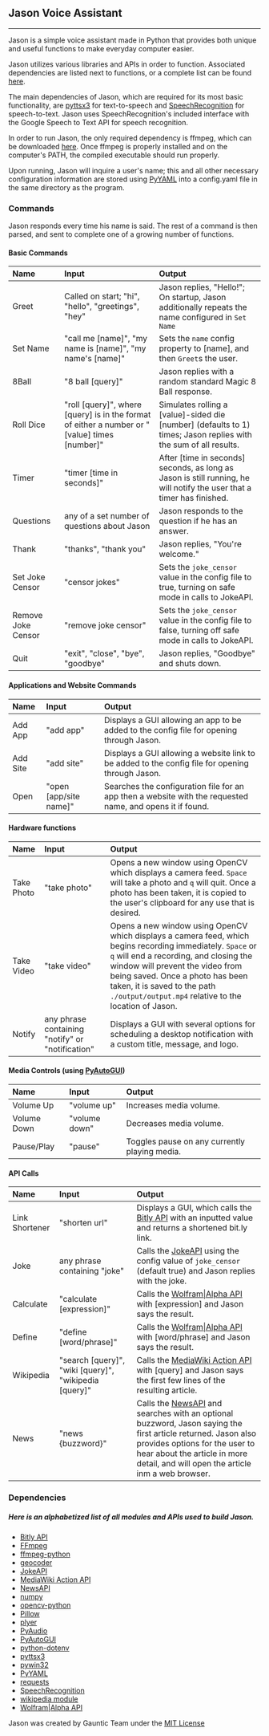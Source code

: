 ## Jason Voice Assistant
___
Jason is a simple voice assistant made in Python that provides both unique and useful functions to make everyday computer easier. 

Jason utilizes various libraries and APIs in order to function. Associated dependencies are listed next to functions, or a complete list can be found [here](#dependencies).

The main dependencies of Jason, which are required for its most basic functionality, are [pyttsx3](https://pypi.org/project/pyttsx3/) for text-to-speech and [SpeechRecognition](https://pypi.org/project/SpeechRecognition/) for speech-to-text.
Jason uses SpeechRecognition's included interface with the Google Speech to Text API for speech recognition.

In order to run Jason, the only required dependency is ffmpeg, which can be downloaded [here](https://www.ffmpeg.org/download.html). Once ffmpeg is properly installed and on the computer's PATH, the compiled executable should run properly.

Upon running, Jason will inquire a user's name; this and all other necessary configuration information are stored using [PyYAML](https://pypi.org/project/PyYAML/) into a config.yaml file in the same directory as the program.

### Commands

Jason responds every time his name is said. The rest of a command is then parsed, and sent to complete one of a growing number of functions.

#### Basic Commands

|Name|Input|Output|
|:---|:---|:---|
|Greet|Called on start; "hi", "hello", "greetings", "hey"|Jason replies, "Hello!"; On startup, Jason additionally repeats the name configured in `Set Name`|
|Set Name|"call me [name]", "my name is [name]", "my name's [name]"|Sets the `name` config property to [name], and then `Greet`s the user.|
|8Ball|"8 ball [query]"|Jason replies with a random standard Magic 8 Ball response.|
|Roll Dice|"roll [query]", where [query] is in the format of either a number or "[value] times [number]"|Simulates rolling a [value]-sided die [number] (defaults to 1) times; Jason replies with the sum of all results.|
|Timer|"timer [time in seconds]"|After [time in seconds] seconds, as long as Jason is still running, he will notify the user that a timer has finished.|
|Questions|any of a set number of questions about Jason|Jason responds to the question if he has an answer.|
|Thank|"thanks", "thank you"|Jason replies, "You're welcome."|
|Set Joke Censor|"censor jokes"|Sets the `joke_censor` value in the config file to true, turning on safe mode in calls to JokeAPI.|
|Remove Joke Censor|"remove joke censor"|Sets the `joke_censor` value in the config file to false, turning off safe mode in calls to JokeAPI.|
|Quit|"exit", "close", "bye", "goodbye"|Jason replies, "Goodbye" and shuts down.|

#### Applications and Website Commands
|Name|Input|Output|
|:---|:---|:---|
|Add App|"add app"|Displays a GUI allowing an app to be added to the config file for opening through Jason.|
|Add Site|"add site"|Displays a GUI allowing a website link to be added to the config file for opening through Jason.|
|Open|"open [app/site name]"|Searches the configuration file for an app then a website with the requested name, and opens it if found.|

#### Hardware functions
|Name|Input|Output|
|:---|:---|:---|
|Take Photo|"take photo"|Opens a new window using OpenCV which displays a camera feed. `Space` will take a photo and `q` will quit. Once a photo has been taken, it is copied to the user's clipboard for any use that is desired.|
|Take Video|"take video"|Opens a new window using OpenCV which displays a camera feed, which begins recording immediately. `Space` or `q` will end a recording, and closing the window will prevent the video from being saved. Once a photo has been taken, it is saved to the path `./output/output.mp4` relative to the location of Jason.|
|Notify|any phrase containing "notify" or "notification"|Displays a GUI with several options for scheduling a desktop notification with a custom title, message, and logo.|

#### Media Controls (using [PyAutoGUI](https://pypi.org/project/PyAutoGUI/))
|Name|Input|Output|
|:---|:---|:---|
|Volume Up|"volume up"|Increases media volume.|
|Volume Down|"volume down"|Decreases media volume.|
|Pause/Play|"pause"|Toggles pause on any currently playing media.|

#### API Calls
|Name|Input|Output|
|:---|:---|:---|
|Link Shortener|"shorten url"|Displays a GUI, which calls the [Bitly API](https://dev.bitly.com/) with an inputted value and returns a shortened bit.ly link.
|Joke|any phrase containing "joke"|Calls the [JokeAPI](https://v2.jokeapi.dev/) using the config value of `joke_censor` (default true) and Jason replies with the joke.|
|Calculate|"calculate [expression]"|Calls the [Wolfram&#124;Alpha API](https://products.wolframalpha.com/api/) with [expression] and Jason says the result.|
|Define|"define [word/phrase]"|Calls the [Wolfram&#124;Alpha API](https://products.wolframalpha.com/api/) with [word/phrase] and Jason says the result.|
|Wikipedia|"search [query]", "wiki [query]", "wikipedia [query]"|Calls the [MediaWiki Action API](https://www.mediawiki.org/wiki/API:Main_page) with [query] and Jason says the first few lines of the resulting article.|
|News|"news {buzzword}"|Calls the [NewsAPI](https://newsapi.org/) and searches with an optional buzzword, Jason saying the first article returned. Jason also provides options for the user to hear about the article in more detail, and will open the article inm a web browser.|

### Dependencies

##### Here is an alphabetized list of all modules and APIs used to build Jason.

- [Bitly API](https://dev.bitly.com/)
- [FFmpeg](https://www.ffmpeg.org/)
- [ffmpeg-python](https://pypi.org/project/ffmpeg-python/)
- [geocoder](https://pypi.org/project/geocoder/)
- [JokeAPI](https://v2.jokeapi.dev/)
- [MediaWiki Action API](https://www.mediawiki.org/wiki/API:Main_page)
- [NewsAPI](https://newsapi.org/)
- [numpy](https://pypi.org/project/numpy/)
- [opencv-python](https://pypi.org/project/opencv-python/)
- [Pillow](https://pypi.org/project/Pillow/)
- [plyer](https://pypi.org/project/plyer/)
- [PyAudio](https://pypi.org/project/PyAudio/)
- [PyAutoGUI](https://pypi.org/project/PyAutoGUI/)
- [python-dotenv](https://pypi.org/project/python-dotenv/)
- [pyttsx3](https://pypi.org/project/pyttsx3/)
- [pywin32](https://pypi.org/project/pywin32/)
- [PyYAML](https://pypi.org/project/PyYAML/)
- [requests](https://pypi.org/project/requests/)
- [SpeechRecognition](https://pypi.org/project/SpeechRecognition/)
- [wikipedia module](https://pypi.org/project/wikipedia/)
- [Wolfram|Alpha API](https://products.wolframalpha.com/api/)

Jason was created by Gauntic Team under the [MIT License](LICENSE)